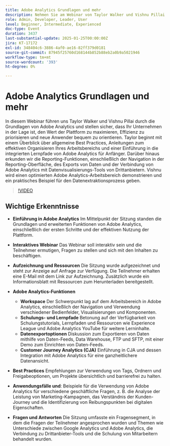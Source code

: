 ```yaml
---
title: Adobe Analytics Grundlagen und mehr
description: Nehmen Sie am Webinar von Taylor Walker und Vishnu Pillai teil, um Adobe Analytics zu meistern, Arbeitsbereiche zu optimieren, Daten zu exportieren und Tools zu integrieren. Jetzt ansehen für Experteneinblicke
role: Admin, Developer, Leader, User
level: Beginner, Intermediate, Experienced
doc-type: Event
duration: 3437
last-substantial-update: 2025-01-25T00:00:00Z
jira: KT-17172
exl-id: 348404c6-3886-4af0-ae16-82ff379d0181
source-git-commit: 87945f25760d168144b852b88eb2a0b9a5021946
workflow-type: tm+mt
source-wordcount: '393'
ht-degree: 0%

---
```


# Adobe Analytics Grundlagen und mehr

In diesem Webinar führen uns Taylor Walker und Vishnu Pillai durch die Grundlagen von Adobe Analytics und stellen sicher, dass Ihr Unternehmen in der Lage ist, den Wert der Plattform zu maximieren, Effizienz zu priorisieren und neue Anwender bequem zu orientieren. Taylor beginnt mit einem Überblick über allgemeine Best Practices, Anleitungen zum effektiven Organisieren Ihres Arbeitsbereichs und einer Einführung in die integrierten Lernpfade von Adobe Analytics für Anfänger. Darüber hinaus erkunden wir die Reporting-Funktionen, einschließlich der Navigation in der Reporting-Oberfläche, des Exports von Daten und der Verbindung von Adobe Analytics mit Datenvisualisierungs-Tools von Drittanbietern. Vishnu wird einen optimierten Adobe Analytics-Arbeitsbereich demonstrieren und ein praktisches Beispiel für den Datenextraktionsprozess geben.

>[!VIDEO](https://video.tv.adobe.com/v/3443028/?learn=on&enablevpops)

## Wichtige Erkenntnisse

* **Einführung in Adobe Analytics** Im Mittelpunkt der Sitzung standen die Grundlagen und erweiterten Funktionen von Adobe Analytics, einschließlich der ersten Schritte und der effektiven Nutzung der Plattform.

* **Interaktives Webinar** Das Webinar soll interaktiv sein und die Teilnehmer ermutigen, Fragen zu stellen und sich mit den Inhalten zu beschäftigen.

* **Aufzeichnung und Ressourcen** Die Sitzung wurde aufgezeichnet und steht zur Anzeige auf Anfrage zur Verfügung. Die Teilnehmer erhalten eine E-Mail mit dem Link zur Aufzeichnung. Zusätzlich wurde ein Informationsblatt mit Ressourcen zum Herunterladen bereitgestellt.

* **Adobe Analytics-Funktionen**

   * **Workspace** Der Schwerpunkt lag auf dem Arbeitsbereich in Adobe Analytics, einschließlich der Navigation und Verwendung verschiedener Bedienfelder, Visualisierungen und Komponenten.
   * **Schulungs- und Lernpfade** Betonung auf der Verfügbarkeit von Schulungstutorials, Lernpfaden und Ressourcen wie Experience League und Adobe Analytics YouTube für weitere Lerninhalte.
   * **Datenexportoptionen** Diskussion zum Exportieren von Daten mithilfe von Daten-Feeds, Data Warehouse, FTP und SFTP, mit einer Demo zum Einrichten von Daten-Feeds.
   * **Customer Journey Analytics (CJA)** Einführung in CJA und dessen Integration mit Adobe Analytics für eine ganzheitlichere Datenansicht.

* **Best Practices** Empfehlungen zur Verwendung von Tags, Ordnern und Freigabeoptionen, um Projekte übersichtlich und barrierefrei zu halten.

* **Anwendungsfälle und**: Beispiele für die Verwendung von Adobe Analytics für verschiedene geschäftliche Fragen, z. B. die Analyse der Leistung von Marketing-Kampagnen, das Verständnis der Kunden-Journey und die Identifizierung von Reibungspunkten bei digitalen Eigenschaften.

* **Fragen und Antworten** Die Sitzung umfasste ein Fragensegment, in dem die Fragen der Teilnehmer angesprochen wurden und Themen wie Unterschiede zwischen Google Analytics und Adobe Analytics, die Verbindung zu Drittanbieter-Tools und die Schulung von Mitarbeitern behandelt wurden.

